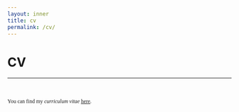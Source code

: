```yaml
---
layout: inner
title: cv
permalink: /cv/
---
```



# CV
---

<p>&nbsp;
</p>

<p style="font-size:12px;font-family: Times New Roman">
You can find my <i>curriculum vitae</i> <a href="https://drive.google.com/file/d/1YCHajVa2H_Srx2DMKxyvM1FThWdP848C/view?usp=sharing"><u>here</u></a>.
  </p>
